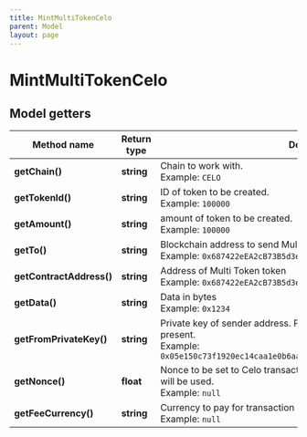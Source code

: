 ```yaml
---
title: MintMultiTokenCelo
parent: Model
layout: page
---
```


# MintMultiTokenCelo

## Model getters

Method name | Return type | Description | Notes
------------ | ------------- | ------------- | -------------
**getChain()** | **string** | Chain to work with. <br>Example: `CELO` |
**getTokenId()** | **string** | ID of token to be created. <br>Example: `100000` |
**getAmount()** | **string** | amount of token to be created. <br>Example: `100000` |
**getTo()** | **string** | Blockchain address to send Multi Token token to <br>Example: `0x687422eEA2cB73B5d3e242bA5456b782919AFc85` |
**getContractAddress()** | **string** | Address of Multi Token token <br>Example: `0x687422eEA2cB73B5d3e242bA5456b782919AFc85` |
**getData()** | **string** | Data in bytes <br>Example: `0x1234` | [optional]
**getFromPrivateKey()** | **string** | Private key of sender address. Private key, or signature Id must be present. <br>Example: `0x05e150c73f1920ec14caa1e0b6aa09940899678051a78542840c2668ce5080c2` |
**getNonce()** | **float** | Nonce to be set to Celo transaction. If not present, last known nonce will be used. <br>Example: `null` | [optional]
**getFeeCurrency()** | **string** | Currency to pay for transaction gas <br>Example: `null` |

